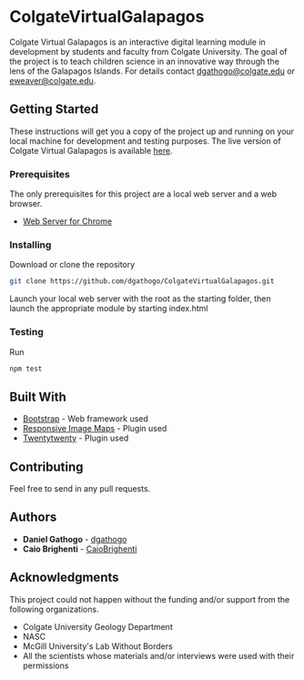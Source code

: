 # ColgateVirtualGalapagos

Colgate Virtual Galapagos is an interactive digital learning module in development by students and faculty from Colgate University. The goal of the project is to teach children science in an innovative way through the lens of the Galapagos Islands. For details contact dgathogo@colgate.edu or eweaver@colgate.edu.

## Getting Started

These instructions will get you a copy of the project up and running on your local machine for development and testing purposes. The live version of Colgate Virtual Galapagos is available [here](http://virtualgalapagos.colgate.edu).

### Prerequisites

The only prerequisites for this project are a local web server and a web browser.

* [Web Server for Chrome](https://chrome.google.com/webstore/detail/web-server-for-chrome/ofhbbkphhbklhfoeikjpcbhemlocgigb?hl=en)

### Installing

Download or clone the repository

```bash
git clone https://github.com/dgathogo/ColgateVirtualGalapagos.git
```

Launch your local web server with the root as the starting folder, then launch the appropriate module by starting index.html

### Testing

Run 
``` bash
npm test
```

## Built With

* [Bootstrap](https://getbootstrap.com/) - Web framework used
* [Responsive Image Maps](http://mattstow.com/experiment/responsive-image-maps/rwd-image-maps.html) - Plugin used
* [Twentytwenty](https://github.com/zurb/twentytwenty/) - Plugin used

## Contributing

Feel free to send in any pull requests.

## Authors

* **Daniel Gathogo** - [dgathogo](https://github.com/dgathogo)
* **Caio Brighenti** - [CaioBrighenti](https://github.com/CaioBrighenti)

## Acknowledgments

This project could not happen without the funding and/or support from the following organizations.

* Colgate University Geology Department
* NASC
* McGill University's Lab Without Borders
* All the scientists whose materials and/or interviews were used with their permissions

